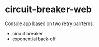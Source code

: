 # circuit-breaker-web

Console app based on two retry parrterns:
- circuit breaker 
- exponential back-off
